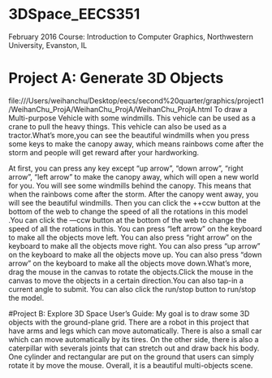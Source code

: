# 3DSpace_EECS351
February 2016
Course: Introduction to Computer Graphics, Northwestern University, Evanston, IL

# Project A: Generate 3D Objects
file:///Users/weihanchu/Desktop/eecs/second%20quarter/graphics/project1/WeihanChu_ProjA/WeihanChu_ProjA/WeihanChu_ProjA.html
To draw a Multi-purpose Vehicle with some windmills. This vehicle can be used as a crane to pull the heavy things. This vehicle can also be used as a tractor.What’s more,you can see the beautiful windmills when you press some keys to make the canopy away, which means rainbows come after the storm and people will get reward after your hardworking.

At first, you can press any key except “up arrow”, “down arrow”, “right arrow”, “left arrow” to make the canopy away, which will open a new world for you. You will see some windmills behind the canopy. This means that when the rainbows come after the storm. After the canopy went away, you will see the beautiful windmills. Then you can click the ++ccw button at the bottom of the web to change the speed of all the rotations in this model .You can click the —ccw button at the bottom of the web to change the speed of all the rotations in this. You can press “left arrow” on the keyboard to make all the objects move left. You can also press “right arrow” on the keyboard to make all the objects move right. You can also press “up arrow” on the keyboard to make all the objects move up. You can also press “down arrow” on the keyboard to make all the objects move down.What’s more, drag the mouse in the canvas to rotate the objects.Click the mouse in the canvas to move the objects in a certain direction.You can also tap-in a current angle to submit. You can also click the run/stop button to run/stop the model.

#Project B: Explore 3D Space
User’s Guide:
My goal is to draw some 3D objects with the ground-plane grid. There are a robot in this project that have arms and legs which can move automatically. There is also a small car which can move automatically by its tires. On the other side,
there is also a caterpillar with severals joints that can stretch out and draw back his body. One cylinder and rectangular are put on the ground that users can simply rotate it by move the mouse. Overall, it is a beautiful multi-objects scene.
